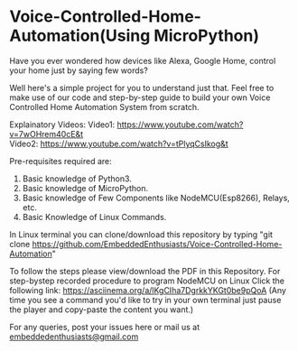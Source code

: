 # Voice-Controlled-Home-Automation(Using MicroPython)
Have you ever wondered how devices like Alexa, Google Home, control your home just by saying few words?

Well here's a simple project for you to understand just that. Feel free to make use of our code and step-by-step guide to build your own Voice Controlled Home Automation System from scratch. 

Explainatory Videos: 
Video1: https://www.youtube.com/watch?v=7wOHrem40cE&t  
Video2: https://www.youtube.com/watch?v=tPlyqCsIkog&t

Pre-requisites required are:
1. Basic knowledge of Python3.
2. Basic knowledge of MicroPython.
3. Basic knowledge of Few Components like NodeMCU(Esp8266), Relays, etc.
4. Basic Knowledge of Linux Commands.

In Linux terminal you can clone/download this repository by typing "git clone https://github.com/EmbeddedEnthusiasts/Voice-Controlled-Home-Automation"

To follow the steps please view/download the PDF in this Repository.
For step-bystep recorded procedure to program NodeMCU on Linux Click the following link: https://asciinema.org/a/lKgCIha7DgrkkYKGt0be9pQoA (Any time you see a command you'd like to try in your own terminal just pause the player and copy-paste the content you want.)

For any queries, post your issues here or mail us at embeddedenthusiasts@gmail.com
